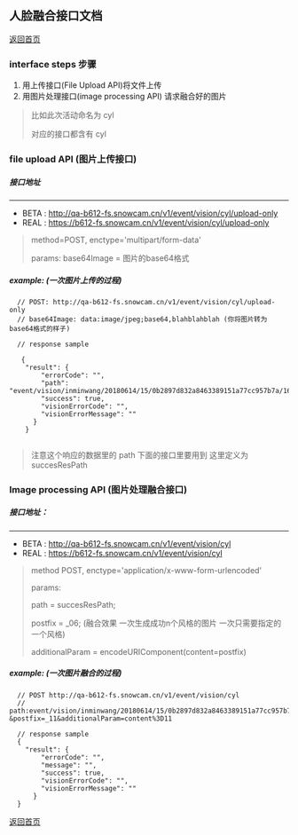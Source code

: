 ## 人脸融合接口文档
  
[返回首页](./index.md)

### interface steps 步骤
1. 用上传接口(File Upload API)将文件上传
2. 用图片处理接口(image processing API) 请求融合好的图片

> 比如此次活动命名为 cyl
>
> 对应的接口都含有 cyl

### file upload API (图片上传接口)
##### 接口地址
---
* BETA : http://qa-b612-fs.snowcam.cn/v1/event/vision/cyl/upload-only
* REAL : https://b612-fs.snowcam.cn/v1/event/vision/cyl/upload-only

> method=POST,  enctype='multipart/form-data'
> 
> params: base64Image = 图片的base64格式

##### example: (一次图片上传的过程)
```
  // POST: http://qa-b612-fs.snowcam.cn/v1/event/vision/cyl/upload-only
  // base64Image: data:image/jpeg;base64,blahblahblah (你将图片转为base64格式的样子)
  
  // response sample
   
   {
    "result": {
        "errorCode": "",
        "path": "event/vision/inminwang/20180614/15/0b2897d832a8463389151a77cc957b7a/163fce24206",
        "success": true,
        "visionErrorCode": "",
        "visionErrorMessage": ""
      }
    }
  
```

> 注意这个响应的数据里的 path 下面的接口里要用到  这里定义为 succesResPath
>

### Image processing API (图片处理融合接口)
##### 接口地址：
---
* BETA : http://qa-b612-fs.snowcam.cn/v1/event/vision/cyl
* REAL : https://b612-fs.snowcam.cn/v1/event/vision/cyl

> method POST,  enctype='application/x-www-form-urlencoded'
>
> params: 
>
> path = succesResPath; 
>
> postfix = _06; (融合效果 一次生成成功n个风格的图片 一次只需要指定的一个风格)
>
> additionalParam = encodeURIComponent(content=postfix)

##### example: (一次图片融合的过程)
```
  // POST http://qa-b612-fs.snowcam.cn/v1/event/vision/cyl
  // path:event/vision/inminwang/20180614/15/0b2897d832a8463389151a77cc957b7a/163fce24206
&postfix=_11&additionalParam=content%3D11

  // response sample
  {
    "result": {
        "errorCode": "",
        "message": "",
        "success": true,
        "visionErrorCode": "",
        "visionErrorMessage": ""
      }
  }
```

[返回首页](./index.md)
